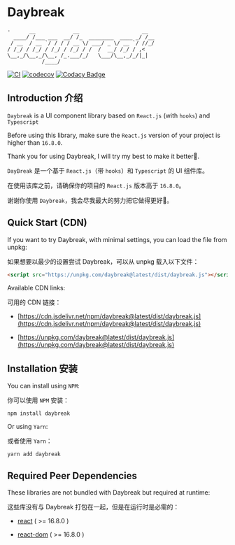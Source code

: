 # Daybreak

```
·      __            __                    __  
  ____/ /___ ___  __/ /_  ________  ____ _/ /__
 / __  / __ `/ / / / __ \/ ___/ _ \/ __ `/ //_/
/ /_/ / /_/ / /_/ / /_/ / /  /  __/ /_/ / ,<   
\__,_/\__,_/\__, /_.___/_/   \___/\__,_/_/|_|  
           /____/                              
```

[![CI](https://github.com/mokunshao/daybreak/workflows/CI/badge.svg)](https://github.com/mokunshao/daybreak/actions) 
[![codecov](https://codecov.io/gh/mokunshao/daybreak/branch/master/graph/badge.svg)](https://codecov.io/gh/mokunshao/daybreak)
[![Codacy Badge](https://api.codacy.com/project/badge/Grade/06b65f0467104094a8969be5696c4471)](https://www.codacy.com/manual/mokunshao/daybreak?utm_source=github.com&amp;utm_medium=referral&amp;utm_content=mokunshao/daybreak&amp;utm_campaign=Badge_Grade)

## Introduction 介绍

`Daybreak` is a UI component library based on `React.js` (with `hooks`) and `Typescript`

Before using this library, make sure the `React.js` version of your project is higher than `16.8.0`.

Thank you for using Daybreak, I will try my best to make it better💪.

`DayBreak` 是一个基于 `React.js`（带 `hooks`）和 `Typescript` 的 UI 组件库。

在使用该库之前，请确保你的项目的 `React.js` 版本高于 `16.8.0`。

谢谢你使用 `Daybreak`，我会尽我最大的努力把它做得更好💪。

## Quick Start (CDN)

If you want to try Daybreak, with minimal settings, you can load the file from unpkg:

如果想要以最少的设置尝试 Daybreak，可以从 unpkg 载入以下文件：

```html
<script src="https://unpkg.com/daybreak@latest/dist/daybreak.js"></script>
```

Available CDN links:

可用的 CDN 链接：

* [https://cdn.jsdelivr.net/npm/daybreak@latest/dist/daybreak.js](https://cdn.jsdelivr.net/npm/daybreak@latest/dist/daybreak.js)

* [https://unpkg.com/daybreak@latest/dist/daybreak.js](https://unpkg.com/daybreak@latest/dist/daybreak.js)

## Installation 安装

You can install using `NPM`:

你可以使用 `NPM` 安装：

```
npm install daybreak
```
Or using `Yarn`:

或者使用 `Yarn`：

```
yarn add daybreak
```

## Required Peer Dependencies

These libraries are not bundled with Daybreak but required at runtime:

这些库没有与 Daybreak 打包在一起，但是在运行时是必需的：

* [react](https://www.npmjs.com/package/react) ( >= 16.8.0 )

* [react-dom](https://www.npmjs.com/package/react-dom) ( >= 16.8.0 )